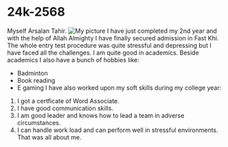 # 24k-2568
Myself Arsalan Tahir.
![My picture](https://github.com/user-attachments/assets/160374a0-27ce-448d-9ce7-d9060ca7f59c)
I have just completed my 2nd year and with the help of Allah Almighty I have finally secured admission in Fast Khi. The whole entry test procedure was quite stressful and depressing but I have faced all the challenges. I am quite good in academics.
Beside academics I also have a bunch of hobbies like:
- Badminton
- Book reading
- E gaming
I have also worked upon my soft skills during my college year:
1. I got a certficate of Word Associate.
2. I have good communication skills.
3. I am good leader and knows how to lead a team in adverse circumstances.
4. I can handle work load and can perform well in stressful environments.
That was all about me. 
